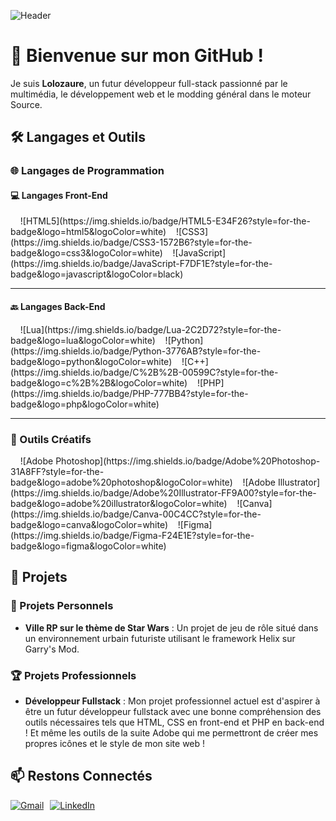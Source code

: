 ![Header](https://i.imgur.com/N9E9gnl.png)

# 👋 Bienvenue sur mon GitHub !

Je suis **Lolozaure**, un futur développeur full-stack passionné par le multimédia, le développement web et le modding général dans le moteur Source.

## 🛠️ Langages et Outils

### 🌐 Langages de Programmation

#### 💻 Langages Front-End
<div style="display: flex; flex-wrap: wrap; align-items: center; margin-bottom: 10px;">
    &nbsp;&nbsp;&nbsp;&nbsp;![HTML5](https://img.shields.io/badge/HTML5-E34F26?style=for-the-badge&logo=html5&logoColor=white) &nbsp;&nbsp;
    ![CSS3](https://img.shields.io/badge/CSS3-1572B6?style=for-the-badge&logo=css3&logoColor=white) &nbsp;&nbsp;
    ![JavaScript](https://img.shields.io/badge/JavaScript-F7DF1E?style=for-the-badge&logo=javascript&logoColor=black)
</div>

---

#### 🔙 Langages Back-End
<div style="display: flex; flex-wrap: wrap; align-items: center; margin-bottom: 10px;">
    &nbsp;&nbsp;&nbsp;&nbsp;![Lua](https://img.shields.io/badge/Lua-2C2D72?style=for-the-badge&logo=lua&logoColor=white) &nbsp;&nbsp;
    ![Python](https://img.shields.io/badge/Python-3776AB?style=for-the-badge&logo=python&logoColor=white) &nbsp;&nbsp;
    ![C++](https://img.shields.io/badge/C%2B%2B-00599C?style=for-the-badge&logo=c%2B%2B&logoColor=white) &nbsp;&nbsp;
    ![PHP](https://img.shields.io/badge/PHP-777BB4?style=for-the-badge&logo=php&logoColor=white)
</div>

---

### 🎨 Outils Créatifs
<div style="display: flex; flex-wrap: wrap; align-items: center; margin-bottom: 10px;">
    &nbsp;&nbsp;&nbsp;&nbsp;![Adobe Photoshop](https://img.shields.io/badge/Adobe%20Photoshop-31A8FF?style=for-the-badge&logo=adobe%20photoshop&logoColor=white) &nbsp;&nbsp;
    ![Adobe Illustrator](https://img.shields.io/badge/Adobe%20Illustrator-FF9A00?style=for-the-badge&logo=adobe%20illustrator&logoColor=white) &nbsp;&nbsp;
    ![Canva](https://img.shields.io/badge/Canva-00C4CC?style=for-the-badge&logo=canva&logoColor=white) &nbsp;&nbsp;
    ![Figma](https://img.shields.io/badge/Figma-F24E1E?style=for-the-badge&logo=figma&logoColor=white)
</div>

## 🌟 Projets

### 🚀 Projets Personnels
- **Ville RP sur le thème de Star Wars** : Un projet de jeu de rôle situé dans un environnement urbain futuriste utilisant le framework Helix sur Garry's Mod.

### 🏆 Projets Professionnels
- **Développeur Fullstack** : Mon projet professionnel actuel est d'aspirer à être un futur développeur fullstack avec une bonne compréhension des outils nécessaires tels que HTML, CSS en front-end et PHP en back-end ! Et même les outils de la suite Adobe qui me permettront de créer mes propres icônes et le style de mon site web !

## 📫 Restons Connectés
<div style="display: flex; align-items: center; margin-bottom: 10px;">
    <a href="mailto:adamdominguez68@gmail.com">
        <img src="https://img.shields.io/badge/Gmail-D14836?style=for-the-badge&logo=gmail&logoColor=white" alt="Gmail" style="margin-right: 10px;"/>
    </a>
    <a href="https://www.linkedin.com/in/adam-dominguez-793a8b329/">
        <img src="https://img.shields.io/badge/LinkedIn-0077B5?style=for-the-badge&logo=linkedin&logoColor=white" alt="LinkedIn"/>
    </a>
</div>
